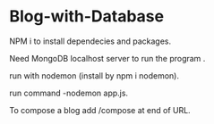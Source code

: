 # Blog-with-Database
NPM i to install dependecies and packages.

Need MongoDB localhost server to run the program .

run with nodemon (install by npm i nodemon).

run command -nodemon app.js.


To compose a blog add /compose at end of URL.
